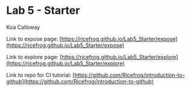 # Lab 5 - Starter

Koa Calloway

Link to expose page: [https://ricefrog.github.io/Lab5_Starter/expose](https://ricefrog.github.io/Lab5_Starter/expose)

Link to explore page: [https://ricefrog.github.io/Lab5_Starter/explore](https://ricefrog.github.io/Lab5_Starter/explore)

Link to repo for CI tutorial: [https://github.com/Ricefrog/introduction-to-github](https://github.com/Ricefrog/introduction-to-github)